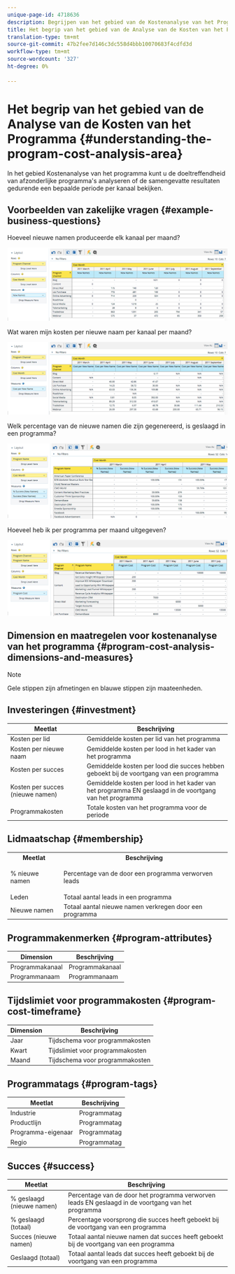 ```yaml
---
unique-page-id: 4718636
description: Begrijpen van het gebied van de Kostenanalyse van het Programma - Marketo Docs - de Documentatie van het Product
title: Het begrip van het gebied van de Analyse van de Kosten van het Programma
translation-type: tm+mt
source-git-commit: 47b2fee7d146c3dc558d4bbb10070683f4cdfd3d
workflow-type: tm+mt
source-wordcount: '327'
ht-degree: 0%

---
```



# Het begrip van het gebied van de Analyse van de Kosten van het Programma {#understanding-the-program-cost-analysis-area}

In het gebied Kostenanalyse van het programma kunt u de doeltreffendheid van afzonderlijke programma&#39;s analyseren of de samengevatte resultaten gedurende een bepaalde periode per kanaal bekijken.

## Voorbeelden van zakelijke vragen {#example-business-questions}

Hoeveel nieuwe namen produceerde elk kanaal per maand?

![](assets/image2015-5-6-14-3a13-3a47.png)

Wat waren mijn kosten per nieuwe naam per kanaal per maand?

![](assets/image2015-5-6-14-3a16-3a28.png)

Welk percentage van de nieuwe namen die zijn gegenereerd, is geslaagd in een programma?

![](assets/image2015-5-6-14-3a31-3a15.png)

Hoeveel heb ik per programma per maand uitgegeven?

![](assets/image2015-5-6-14-3a36-3a34.png)

## Dimension en maatregelen voor kostenanalyse van het programma {#program-cost-analysis-dimensions-and-measures}

>[!NOTE]
>
>Gele stippen zijn afmetingen en blauwe stippen zijn maateenheden.

## Investeringen {#investment}

| Meetlat | Beschrijving |
|---|---|
| Kosten per lid | Gemiddelde kosten per lid van het programma |
| Kosten per nieuwe naam | Gemiddelde kosten per lood in het kader van het programma |
| Kosten per succes | Gemiddelde kosten per lood die succes hebben geboekt bij de voortgang van een programma |
| Kosten per succes (nieuwe namen) | Gemiddelde kosten per lood in het kader van het programma EN geslaagd in de voortgang van het programma |
| Programmakosten | Totale kosten van het programma voor de periode |

## Lidmaatschap {#membership}

<table> 
 <tbody> 
  <tr> 
   <th>Meetlat</th> 
   <th>Beschrijving</th> 
  </tr> 
  <tr> 
   <td><p>% nieuwe namen</p></td> 
   <td>Percentage van de door een programma verworven leads</td> 
  </tr> 
  <tr> 
   <td>Leden</td> 
   <td>Totaal aantal leads in een programma</td> 
  </tr> 
  <tr> 
   <td>Nieuwe namen</td> 
   <td>Totaal aantal nieuwe namen verkregen door een programma</td> 
  </tr> 
 </tbody> 
</table>

## Programmakenmerken {#program-attributes}

| Dimension | Beschrijving |
|---|---|
| Programmakanaal | Programmakanaal |
| Programmanaam | Programmanaam |

## Tijdslimiet voor programmakosten {#program-cost-timeframe}

| Dimension | Beschrijving |
|---|---|
| Jaar | Tijdschema voor programmakosten |
| Kwart | Tijdslimiet voor programmakosten |
| Maand | Tijdschema voor programmakosten |

## Programmatags {#program-tags}

| Meetlat | Beschrijving |
|---|---|
| Industrie | Programmatag |
| Productlijn | Programmatag |
| Programma-eigenaar | Programmatag |
| Regio | Programmatag |

## Succes {#success}

| Meetlat | Beschrijving |
|---|---|
| % geslaagd (nieuwe namen) | Percentage van de door het programma verworven leads EN geslaagd in de voortgang van het programma |
| % geslaagd (totaal) | Percentage voorsprong die succes heeft geboekt bij de voortgang van een programma |
| Succes (nieuwe namen) | Totaal aantal nieuwe namen dat succes heeft geboekt bij de voortgang van een programma |
| Geslaagd (totaal) | Totaal aantal leads dat succes heeft geboekt bij de voortgang van een programma |

